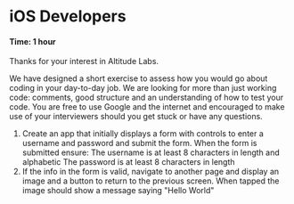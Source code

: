 # iOS Developers

#### Time: 1 hour

Thanks for your interest in Altitude Labs. 

We have designed a short exercise to assess how you would go about coding in your day-to-day job. We are looking for more than just working code: comments, good structure and an understanding of how to test your code. You are free to use Google and the internet and encouraged to make use of your interviewers should you get stuck or have any questions.

1. Create an app that initially displays a form with controls to enter a username and password and submit the form. When the form is submitted ensure: The username is at least 8 characters in length and alphabetic The password is at least 8 characters in length
2. If the info in the form is valid, navigate to another page and display an image and a button to return to the previous screen. When tapped the image should show a message saying "Hello World"
